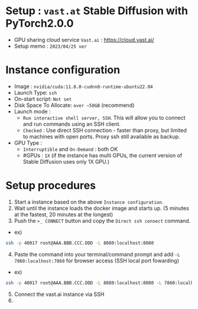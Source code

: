 # Setup : `vast.at` Stable Diffusion with PyTorch2.0.0
* GPU sharing cloud service `Vast.ai` : https://cloud.vast.ai/
* Setup memo : `2023/04/25 ver`

# Instance configuration
* Image : `nvidia/cuda:11.8.0-cudnn8-runtime-ubuntu22.04`
* Launch Type: `ssh`
* On-start script: `Not set`
* Disk Space To Allocate: `over ~50GB` (recommend)
* Launch mode : 
   * `Run interactive shell server, SSH`. This will allow you to connect and run commands using an SSH client.
   * `Checked` : Use direct SSH connection - faster than proxy, but limited to machines with open ports. Proxy ssh still available as backup.
* GPU Type :
   *  `Interruptible` and `On-Demand` : both OK
   *  #GPUs : `1X` (if the instance has multi GPUs, the current version of Stable Diffusion uses only 1X GPU.) 

# Setup procedures
1. Start a instance based on the above `Instance configuration`.
2. Wait until the instance loads the docker image and starts up. (5 minutes at the fastest, 20 minutes at the longest)
3. Push the `>_ CONNECT` button and copy the `Direct ssh connect` command.
* ex) 
```sh
ssh -p 40017 root@AAA.BBB.CCC.DDD -L 8080:localhost:8080
```
4. Paste the command into your terminal/command prompt and add `-L 7860:localhost:7860` for browser access (SSH local port fowarding)
* ex)
```sh
ssh -p 40017 root@AAA.BBB.CCC.DDD -L 8080:localhost:8080 -L 7860:localhost:7860
```
5. Connect the vast.ai instance via SSH
6. 
